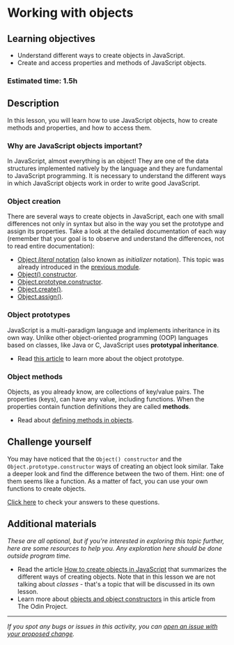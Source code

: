 # Working with objects

## Learning objectives
- Understand different ways to create objects in JavaScript.
- Create and access properties and methods of JavaScript objects.

### Estimated time: 1.5h

## Description

In this lesson, you will learn how to use JavaScript objects, how to create methods and properties, and how to access them.

### Why are JavaScript objects important?

In JavaScript, almost everything is an object! They are one of the data structures implemented natively by the language and they are fundamental to JavaScript programming. It is necessary to understand the different ways in which JavaScript objects work in order to write good JavaScript.

### Object creation

There are several ways to create objects in JavaScript, each one with small differences not only in syntax but also in the way you set the prototype and assign its properties. Take a look at the detailed documentation of each way (remember that your goal is to observe and understand the differences, not to read entire documentation):

- [Object *literal* notation](https://developer.mozilla.org/en-US/docs/Web/JavaScript/Reference/Operators/Object_initializer) (also known as *initializer* notation). This topic was already introduced in the [previous module](https://github.com/microverseinc/curriculum-html-css/blob/main/introduction_to_js_objects.md). 
- [Object() constructor](https://developer.mozilla.org/en-US/docs/Web/JavaScript/Reference/Global_Objects/Object/Object).
- [Object.prototype.constructor](https://developer.mozilla.org/en-US/docs/Web/JavaScript/Reference/Global_Objects/Object/constructor).
- [Object.create()](https://developer.mozilla.org/en-US/docs/Web/JavaScript/Reference/Global_Objects/Object/create).
- [Object.assign()](https://developer.mozilla.org/en-US/docs/Web/JavaScript/Reference/Global_Objects/Object/assign).

### Object prototypes

JavaScript is a multi-paradigm language and implements inheritance in its own way. Unlike other object-oriented programming (OOP) languages based on classes, like Java or C,  JavaScript uses **prototypal inheritance**.
 - Read [this article](https://developer.mozilla.org/en-US/docs/Learn/JavaScript/Objects/Object_prototypes) to learn more about the object prototype.

### Object methods

Objects, as you already know, are collections of key/value pairs. The properties (keys), can have any value, including functions. When the properties contain function definitions they are called **methods**.
- Read about [defining methods in objects](https://developer.mozilla.org/en-US/docs/Web/JavaScript/Guide/Working_with_Objects#defining_methods).

## Challenge yourself

You may have noticed that the `Object() constructor` and the `Object.prototype.constructor` ways of creating an object look similar. Take a deeper look and find the difference between the two of them. Hint: one of them seems like a function. As a matter of fact, you can use your own functions to create objects.

[Click here](lesson_js_objects_challenge.md) to check your answers to these questions.

## Additional materials
*These are all optional, but if you're interested in exploring this topic further, here are some resources to help you. Any exploration here should be done outside program time.*
- Read the article [How to create objects in JavaScript](https://www.freecodecamp.org/news/a-complete-guide-to-creating-objects-in-javascript-b0e2450655e8/) that summarizes the different ways of creating objects. Note that in this lesson we are not talking about *classes* - that's a topic that will be discussed in its own lesson.
- Learn more about [objects and object constructors](https://www.theodinproject.com/paths/full-stack-ruby-on-rails/courses/javascript/lessons/objects-and-object-constructors) in this article from The Odin Project.

------

_If you spot any bugs or issues in this activity, you can [open an issue with your proposed change](https://github.com/microverseinc/curriculum-transversal-skills/blob/main/git-github/articles/open_issue.md)._